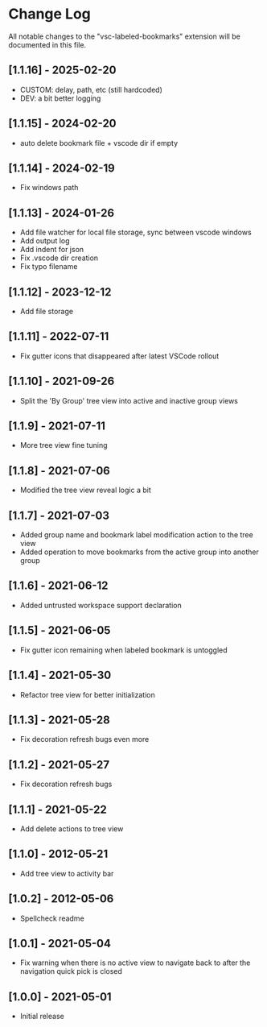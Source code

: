 # Change Log

All notable changes to the "vsc-labeled-bookmarks" extension will be documented in this file.

## [1.1.16] - 2025-02-20

- CUSTOM: delay, path, etc (still hardcoded)
- DEV: a bit better logging

## [1.1.15] - 2024-02-20

- auto delete bookmark file + vscode dir if empty

## [1.1.14] - 2024-02-19

- Fix windows path

## [1.1.13] - 2024-01-26

- Add file watcher for local file storage, sync between vscode windows
- Add output log
- Add indent for json
- Fix .vscode dir creation
- Fix typo filename

## [1.1.12] - 2023-12-12

- Add file storage

## [1.1.11] - 2022-07-11

- Fix gutter icons that disappeared after latest VSCode rollout

## [1.1.10] - 2021-09-26

- Split the 'By Group' tree view into active and inactive group views

## [1.1.9] - 2021-07-11

- More tree view fine tuning

## [1.1.8] - 2021-07-06

- Modified the tree view reveal logic a bit

## [1.1.7] - 2021-07-03

- Added group name and bookmark label modification action to the tree view
- Added operation to move bookmarks from the active group into another group

## [1.1.6] - 2021-06-12

- Added untrusted workspace support declaration

## [1.1.5] - 2021-06-05

- Fix gutter icon remaining when labeled bookmark is untoggled

## [1.1.4] - 2021-05-30

- Refactor tree view for better initialization

## [1.1.3] - 2021-05-28

- Fix decoration refresh bugs even more

## [1.1.2] - 2021-05-27

- Fix decoration refresh bugs

## [1.1.1] - 2021-05-22

- Add delete actions to tree view

## [1.1.0] - 2012-05-21

- Add tree view to activity bar

## [1.0.2] - 2012-05-06

- Spellcheck readme

## [1.0.1] - 2021-05-04

- Fix warning when there is no active view to navigate back to after the navigation quick pick is closed

## [1.0.0] - 2021-05-01

- Initial release
